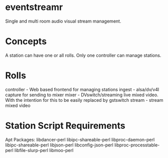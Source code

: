 eventstreamr
============

Single and multi room audio visual stream management.

Concepts
========

A station can have one or all rolls. Only one controller can manage stations.

Rolls
=====
controller - Web based frontend for managing stations
ingest - alsa/dv/v4l capture for sending to mixer
mixer - DVswitch/streaming live mixed video. With the intention for this to be easily replaced by gstswitch
stream - stream mixed video


Station Script Requirements
===========================
Apt Packages:
libdancer-perl libipc-shareable-perl libproc-daemon-perl libipc-shareable-perl libjson-perl libconfig-json-perl libproc-processtable-perl libfile-slurp-perl libmoo-perl
